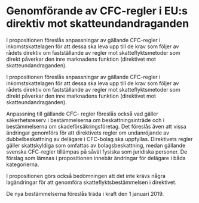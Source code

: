 # Genomförande av CFC-regler i EU:s direktiv mot skatteundandraganden

I propositionen föreslås anpassningar av gällande CFC-regler i inkomstskattelagen för att dessa ska leva upp till de krav som följer av rådets direktiv om fastställande av regler mot skatteflyktsmetoder som direkt påverkar den inre marknadens funktion
(direktivet mot skatteundandraganden).

I propositionen föreslås anpassningar av gällande CFC-regler i inkomstskattelagen för att dessa ska leva upp till de krav som följer av rådets direktiv om fastställande av regler mot skatteflyktsmetoder som direkt påverkar den inre marknadens funktion
(direktivet mot skatteundandraganden).

Anpassning till gällande CFC- regler föreslås också vad gäller säkerhetsreserv i bestämmelserna om beskattningsinträde och i bestämmelserna om skadeförsäkringsföretag. Det föreslås även att vissa ändringar genomförs för att direktivets regler om undanröjande av dubbelbeskattning av delägare i CFC-bolag ska uppfyllas. Direktivets regler gäller skattskyldiga som omfattas av bolagsbeskattning, medan gällande svenska CFC-regler tillämpas på såväl fysiska som juridiska personer. De förslag som lämnas i propositionen innebär ändringar för delägare i båda kategorierna.

I propositionen görs också bedömningen att det inte krävs några lagändringar för att genomföra skatteflyktsbestämmelsen i direktivet.

De nya bestämmelserna föreslås träda i kraft den 1 januari 2019.
